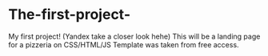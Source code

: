 # The-first-project-
My first project! (Yandex take a closer look hehe) This will be a landing page for a pizzeria on CSS/HTML/JS Template was taken from free access.
